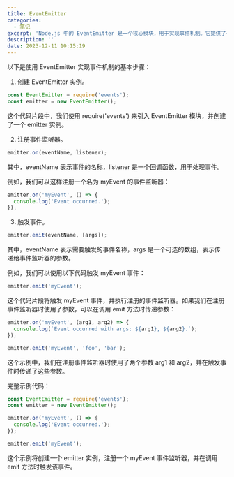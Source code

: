 ```yaml
---
title: EventEmitter
categories:
  - 笔记
excerpt: 'Node.js 中的 EventEmitter 是一个核心模块，用于实现事件机制。它提供了一种简单的方式来注册、触发和处理事件。'
description: ''
date: 2023-12-11 10:15:19
---
```


以下是使用 EventEmitter 实现事件机制的基本步骤：

1. 创建 EventEmitter 实例。

```js
const EventEmitter = require('events');
const emitter = new EventEmitter();
```

这个代码片段中，我们使用 require('events') 来引入 EventEmitter 模块，并创建了一个 emitter 实例。

2. 注册事件监听器。

```js
emitter.on(eventName, listener);
```

其中，eventName 表示事件的名称，listener 是一个回调函数，用于处理事件。

例如，我们可以这样注册一个名为 myEvent 的事件监听器：

```js
emitter.on('myEvent', () => {
  console.log('Event occurred.');
});
```

3. 触发事件。

```js
emitter.emit(eventName, [args]);
```

其中，eventName 表示需要触发的事件名称，args 是一个可选的数组，表示传递给事件监听器的参数。

例如，我们可以使用以下代码触发 myEvent 事件：

```js
emitter.emit('myEvent');
```

这个代码片段将触发 myEvent 事件，并执行注册的事件监听器。如果我们在注册事件监听器时使用了参数，可以在调用 emit 方法时传递参数：

```js
emitter.on('myEvent', (arg1, arg2) => {
  console.log(`Event occurred with args: ${arg1}, ${arg2}.`);
});

emitter.emit('myEvent', 'foo', 'bar');
```

这个示例中，我们在注册事件监听器时使用了两个参数 arg1 和 arg2，并在触发事件时传递了这些参数。

完整示例代码：

```js
const EventEmitter = require('events');
const emitter = new EventEmitter();

emitter.on('myEvent', () => {
  console.log('Event occurred.');
});

emitter.emit('myEvent');
```

这个示例将创建一个 emitter 实例，注册一个 myEvent 事件监听器，并在调用 emit 方法时触发该事件。
